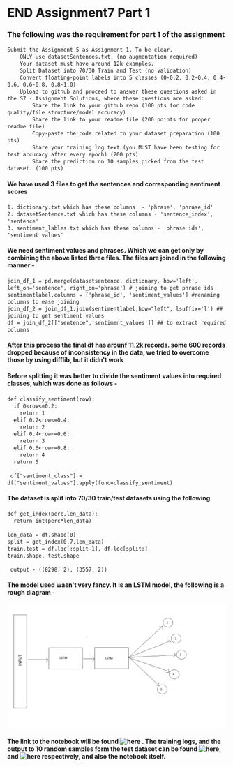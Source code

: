 # END Assignment7 Part 1

### The following was the requirement for part 1 of the assignment
    Submit the Assignment 5 as Assignment 1. To be clear,
        ONLY use datasetSentences.txt. (no augmentation required)
        Your dataset must have around 12k examples.
        Split Dataset into 70/30 Train and Test (no validation)
        Convert floating-point labels into 5 classes (0-0.2, 0.2-0.4, 0.4-0.6, 0.6-0.8, 0.8-1.0) 
        Upload to github and proceed to answer these questions asked in the S7 - Assignment Solutions, where these questions are asked:
            Share the link to your github repo (100 pts for code quality/file structure/model accuracy)
            Share the link to your readme file (200 points for proper readme file)
            Copy-paste the code related to your dataset preparation (100 pts)
            Share your training log text (you MUST have been testing for test accuracy after every epoch) (200 pts)
            Share the prediction on 10 samples picked from the test dataset. (100 pts)


#### We have used 3 files to get the sentences and corresponding sentiment scores
    1. dictionary.txt which has these columns  - 'phrase', 'phrase_id'
    2. datasetSentence.txt which has these columns - 'sentence_index', 'sentence'
    3. sentiment_lables.txt which has these columns - 'phrase ids', 'sentiment values'

#### We need sentiment values and phrases. Which we can get only by combining the above listed three files. The files are joined in the following manner - 
    join_df_1 = pd.merge(datasetsentence, dictionary, how='left', left_on='sentence', right_on='phrase') # joining to get phrase ids
    sentimentlabel.columns = ['phrase_id', 'sentiment_values'] #renaming columns to ease joining 
    join_df_2 = join_df_1.join(sentimentlabel,how="left", lsuffix='l') ## joining to get sentiment values
    df = join_df_2[["sentence",'sentiment_values']] ## to extract required columns
#### After this process the final df has arounf 11.2k records. some 600 records dropped because of inconsistency in the data, we tried to overcome those by using difflib, but it didn't work

#### Before splitting it was better to divide the sentiment values into required classes, which was done as follows -
    def classify_sentiment(row):
      if 0<row<=0.2:
        return 1
      elif 0.2<row<=0.4:
        return 2
      elif 0.4<row<=0.6:
        return 3
      elif 0.6<row<=0.8:
        return 4
      return 5
      
     df["sentiment_class"] = df["sentiment_values"].apply(func=classify_sentiment)

#### The dataset is split into 70/30 train/test datasets using the following
    def get_index(perc,len_data):
      return int(perc*len_data) 
    
    len_data = df.shape[0]
    split = get_index(0.7,len_data)
    train,test = df.loc[:split-1], df.loc[split:]
    train.shape, test.shape
    
     output - ((8298, 2), (3557, 2))

#### The model used wasn't very fancy. It is an LSTM model, the following is a rough diagram -
![lstm model](https://github.com/kanchana-S/END_Assignment_5/blob/main/images/model.png)

#### The link to the notebook will be found ![here](https://github.com/kanchana-S/END_Assignment7/blob/main/Assignment_7_part_1.ipynb) . The training logs, and the output to 10 random samples form the test dataset can be found ![here](https://github.com/kanchana-S/END_Assignment7/blob/main/logs/lstm_training_log), and ![here](https://github.com/kanchana-S/END_Assignment7/blob/main/logs/output_10_samples) respectively, and also the notebook itself.


    
